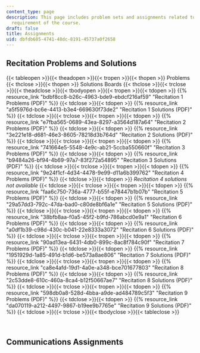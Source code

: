 ```yaml
---
content_type: page
description: This page includes problem sets and assignments related to the communications
  requirement of the course.
draft: false
title: Assignments
uid: dbfdb685-4741-48dc-8191-45737a0f2658
---
```

## Recitation Problems and Solutions

{{< tableopen >}}{{< theadopen >}}{{< tropen >}}{{< thopen >}}
Problems
{{< thclose >}}{{< thopen >}}
Solutions Boards
{{< thclose >}}{{< trclose >}}{{< theadclose >}}{{< tbodyopen >}}{{< tropen >}}{{< tdopen >}}
{{% resource_link "bdbf8cc8-b26c-4963-bde9-ebdcf216af59" "Recitation 1 Problems (PDF)" %}}
{{< tdclose >}}{{< tdopen >}}
{{% resource_link "a5f5976d-bc6e-4413-b3e4-669630f73de2" "Recitation 1 Solutions (PDF)" %}}
{{< tdclose >}}{{< trclose >}}{{< tropen >}}{{< tdopen >}}
{{% resource_link "e7fba565-0689-43ea-8297-a3564d187a64" "Recitation 2 Problems (PDF)" %}}
{{< tdclose >}}{{< tdopen >}}
{{% resource_link "3e221e18-d681-46e3-8605-78218d3b764d" "Recitation 2 Solutions (PDF)" %}}
{{< tdclose >}}{{< trclose >}}{{< tropen >}}{{< tdopen >}}
{{% resource_link "741664e5-5548-4e9c-ab21-5ccba550660f" "Recitation 3 Problems (PDF)" %}}
{{< tdclose >}}{{< tdopen >}}
{{% resource_link "b9484a26-bf94-4b69-97a7-83f272a54895" "Recitation 3 Solutions (PDF)" %}}
{{< tdclose >}}{{< trclose >}}{{< tropen >}}{{< tdopen >}}
{{% resource_link "9e24f1cf-4d34-4478-9e99-d11a6b399762" "Recitation 4 Problems (PDF)" %}}
{{< tdclose >}}{{< tdopen >}}
*Recitation 4 solutions not available*
{{< tdclose >}}{{< trclose >}}{{< tropen >}}{{< tdopen >}}
{{% resource_link "faa6c750-736a-4777-b55f-e78447b1b07b" "Recitation 5 Problems (PDF)" %}}
{{< tdclose >}}{{< tdopen >}}
{{% resource_link "29a57dd3-792c-47da-bad0-c80de8bf6a1e" "Recitation 5 Solutions (PDF)" %}}
{{< tdclose >}}{{< trclose >}}{{< tropen >}}{{< tdopen >}}
{{% resource_link "38bfb8aa-f0a5-45f2-b9fd-786abcd0e9a1" "Recitation 6 Problems (PDF)" %}}
{{< tdclose >}}{{< tdopen >}}
{{% resource_link "a0df1b39-c98d-430c-b041-22e8333a3072" "Recitation 6 Solutions (PDF)" %}}
{{< tdclose >}}{{< trclose >}}{{< tropen >}}{{< tdopen >}}
{{% resource_link "90ad13ea-6431-4db0-899c-8ac8f784c90f" "Recitation 7 Problems (PDF)" %}}
{{< tdclose >}}{{< tdopen >}}
{{% resource_link "1951929d-1a85-491d-b1d6-be573a8ae806" "Recitation 7 Solutions (PDF)" %}}
{{< tdclose >}}{{< trclose >}}{{< tropen >}}{{< tdopen >}}
{{% resource_link "ca8e4afd-19d1-4a0e-a348-bce701677803" "Recitation 8 Problems (PDF)" %}}
{{< tdclose >}}{{< tdopen >}}
{{% resource_link "2c53dde8-610c-460a-8ca4-b12f50667ae7" "Recitation 8 Solutions (PDF)" %}}
{{< tdclose >}}{{< trclose >}}{{< tropen >}}{{< tdopen >}}
{{% resource_link "598db0a8-528d-4bba-a9de-ad484789c5f3" "Recitation 9 Problems (PDF)" %}}
{{< tdclose >}}{{< tdopen >}}
{{% resource_link "da070119-a212-4497-9867-b19ee9b7765e" "Recitation 9 Solutions (PDF)" %}}
{{< tdclose >}}{{< trclose >}}{{< tbodyclose >}}{{< tableclose >}}

 

## Communications Assignments